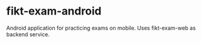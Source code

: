 # fikt-exam-android
Android application for practicing exams on mobile. Uses fikt-exam-web as backend service.
